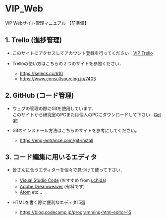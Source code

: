 # VIP_Web

VIP Webサイト管理マニュアル
【前準備】
## 1. Trello (進捗管理)
* このサイトにアクセスしてアカウント登録を行ってください：[VIP Trello](https://trello.com/invite/b/BjctbwUn/33545a6e62d90b3f84a3ce8be4294341/web%E3%82%B5%E3%82%A4%E3%83%88%E3%83%BB%E3%82%B5%E3%83%BC%E3%83%90%E3%83%BC%E6%A7%8B%E7%AF%89-%E4%BF%82 "Trello")

* Trelloの使い方はこちらの２つのサイトを参照ください．
    * https://seleck.cc/610
    * https://www.consultsourcing.jp/7403

## 2. GitHub (コード管理)
* ウェブの管理の際にGitを使用しています．<br>
このサイトから研究室のPCまたは個人のPCにダウンロードして下さい : [Get git](https://git-for-windows.github.io/ "Trello")

* Gitのインストール方法はこちらのサイトを参考にしてください。
    * https://eng-entrance.com/git-install
## 3. コード編集に用いるエディタ
* 皆さんに合うエディターを個々で見つけて使って下さい．
    * [Visual Studio Code](https://code.visualstudio.com/ "Visual Studio Code")  (おすすめ from [uchida](https://github.com/junprog "uchida"))
    * [Adobe Dreamweaver](https://www.adobe.com/jp/products/dreamweaver.html "Adobe Dreamweaver") (有料です)
    * [Atom](https://atom.io/ "Atom")  etc...

* HTMLを書く際に便利なエディタ15選
    * https://blog.codecamp.jp/programming-html-editor-15